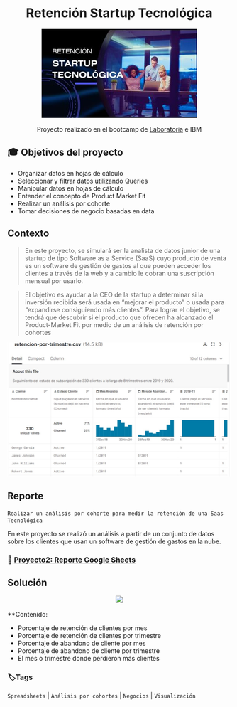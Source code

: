 <div align="center"> <h1>Retención Startup Tecnológica </h1> 

![](/Portada-1.jpg)

Proyecto realizado en el bootcamp de [Laboratoria](https://app.laboratoria.la/signup-and-login/) e IBM
</div>

## 🎓 Objetivos del proyecto

- Organizar datos en hojas de cálculo
- Seleccionar y filtrar datos utilizando Queries
- Manipular datos en hojas de cálculo
- Entender el concepto de Product Market Fit
- Realizar un análisis por cohorte
- Tomar decisiones de negocio basadas en data


## Contexto

>En este proyecto, se simulará ser la analista de datos junior de una startup de tipo Software as a Service (SaaS) cuyo producto de venta es un software de gestión de gastos al que pueden acceder los clientes a través de la web y a cambio le cobran una suscripción mensual por usarlo.

>El objetivo es ayudar a la CEO de la startup a determinar si la inversión recibida será usada en “mejorar el producto” o usada para “expandirse consiguiendo más clientes”. Para lograr el objetivo, se tendrá que descubrir si el producto que ofrecen ha alcanzado el Product-Market Fit por medio de un análisis de retención por cohortes

![](/Dataset_1.jpg)

## Reporte

    Realizar un análisis por cohorte para medir la retención de una Saas Tecnológica

En este proyecto se realizó un análisis a partir de un conjunto de datos sobre los clientes que usan un software de gestión de gastos en la nube.

<h3 align="left"> 📝 <a href="https://docs.google.com/spreadsheets/d/1JikkQmyqWjzyq7ZJAeVr1LvYGQkRuKlRCSY7pJWkkfI/edit?usp=sharing">Proyecto2: Reporte Google Sheets</a>
</h3>

## Solución
<div align="center">
  
  <a target="_blank" href="https://www.loom.com/share/2c86d07be73f44129c84a6433b162720" rel="noopener noreferrer" >![](https://cdn.loom.com/sessions/thumbnails/2c86d07be73f44129c84a6433b162720-1675567549093-with-play.gif)
  </a>
</div>

**Contenido:
  
- Porcentaje de retención de clientes por mes 
- Porcentaje de retención de clientes por trimestre
- Porcentaje de abandono de cliente por mes
- Porcentaje de abandono de cliente por trimestre
- El mes o trimestre donde perdieron más clientes

### 🏷️Tags

`Spreadsheets` | `Análisis por cohortes` | `Negocios` | `Visualización`
